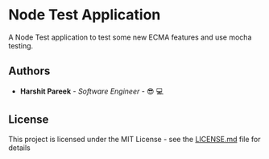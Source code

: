 # Node Test Application 

A Node Test application to test some new ECMA features and use mocha testing.

## Authors

* **Harshit Pareek** - *Software Engineer* - :sunglasses: :computer:

## License

This project is licensed under the MIT License - see the [LICENSE.md](LICENSE.md) file for details